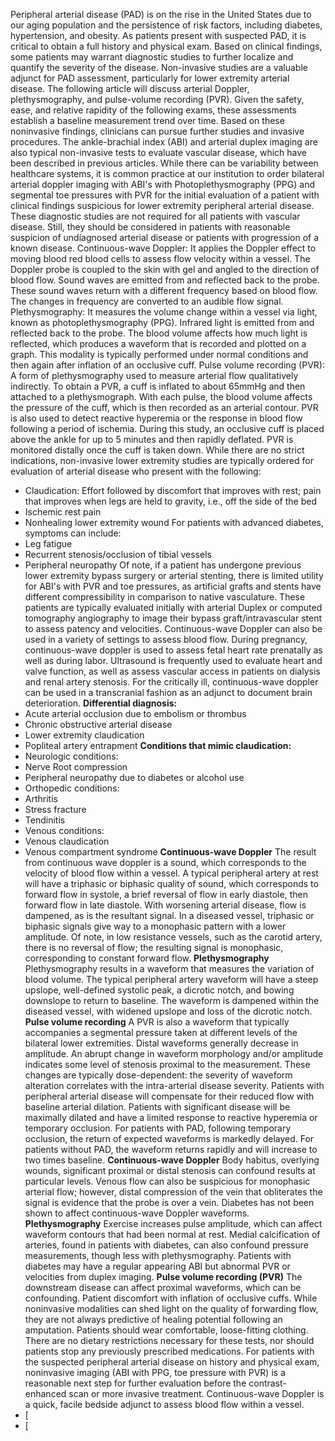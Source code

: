 Peripheral arterial disease (PAD) is on the rise in the United States due to our aging population and the persistence of risk factors, including diabetes, hypertension, and obesity.
As patients present with suspected PAD, it is critical to obtain a full history and physical exam. Based on clinical findings, some patients may warrant diagnostic studies to further localize and quantify the severity of the disease. Non-invasive studies are a valuable adjunct for PAD assessment, particularly for lower extremity arterial disease.
The following article will discuss arterial Doppler, plethysmography, and pulse-volume recording (PVR). Given the safety, ease, and relative rapidity of the following exams, these assessments establish a baseline measurement trend over time. Based on these noninvasive findings, clinicians can pursue further studies and invasive procedures.
The ankle-brachial index (ABI) and arterial duplex imaging are also typical non-invasive tests to evaluate vascular disease, which have been described in previous articles.
While there can be variability between healthcare systems, it is common practice at our institution to order bilateral arterial doppler imaging with ABI's with Photoplethysmography (PPG) and segmental toe pressures with PVR for the initial evaluation of a patient with clinical findings suspicious for lower extremity peripheral arterial disease. These diagnostic studies are not required for all patients with vascular disease. Still, they should be considered in patients with reasonable suspicion of undiagnosed arterial disease or patients with progression of a known disease.
Continuous-wave Doppler: It applies the Doppler effect to moving blood red blood cells to assess flow velocity within a vessel. The Doppler probe is coupled to the skin with gel and angled to the direction of blood flow. Sound waves are emitted from and reflected back to the probe. These sound waves return with a different frequency based on blood flow. The changes in frequency are converted to an audible flow signal.
Plethysmography: It measures the volume change within a vessel via light, known as photoplethysmography (PPG). Infrared light is emitted from and reflected back to the probe. The blood volume affects how much light is reflected, which produces a waveform that is recorded and plotted on a graph. This modality is typically performed under normal conditions and then again after inflation of an occlusive cuff.
Pulse volume recording (PVR): A form of plethysmography used to measure arterial flow qualitatively indirectly. To obtain a PVR, a cuff is inflated to about 65mmHg and then attached to a plethysmograph. With each pulse, the blood volume affects the pressure of the cuff, which is then recorded as an arterial contour.
PVR is also used to detect reactive hyperemia or the response in blood flow following a period of ischemia.
During this study, an occlusive cuff is placed above the ankle for up to 5 minutes and then rapidly deflated. PVR is monitored distally once the cuff is taken down.
While there are no strict indications, non-invasive lower extremity studies are typically ordered for evaluation of arterial disease who present with the following:
- Claudication: Effort followed by discomfort that improves with rest; pain that improves when legs are held to gravity, i.e., off the side of the bed
- Ischemic rest pain
- Nonhealing lower extremity wound
For patients with advanced diabetes, symptoms can include:
- Leg fatigue
- Recurrent stenosis/occlusion of tibial vessels
- Peripheral neuropathy
Of note, if a patient has undergone previous lower extremity bypass surgery or arterial stenting, there is limited utility for ABI's with PVR and toe pressures, as artificial grafts and stents have different compressibility in comparison to native vasculature. These patients are typically evaluated initially with arterial Duplex or computed tomography angiography to image their bypass graft/intravascular stent to assess patency and velocities.
Continuous-wave Doppler can also be used in a variety of settings to assess blood flow. During pregnancy, continuous-wave doppler is used to assess fetal heart rate prenatally as well as during labor.
Ultrasound is frequently used to evaluate heart and valve function, as well as assess vascular access in patients on dialysis and renal artery stenosis.
For the critically ill, continuous-wave doppler can be used in a transcranial fashion as an adjunct to document brain deterioration.
**Differential diagnosis:**
- Acute arterial occlusion due to embolism or thrombus
- Chronic obstructive arterial disease
- Lower extremity claudication
- Popliteal artery entrapment
**Conditions that mimic claudication:**
- Neurologic conditions:
- Nerve Root compression
- Peripheral neuropathy due to diabetes or alcohol use
- Orthopedic conditions:
- Arthritis
- Stress fracture
- Tendinitis
- Venous conditions:
- Venous claudication
- Venous compartment syndrome
**Continuous-wave Doppler**
The result from continuous wave doppler is a sound, which corresponds to the velocity of blood flow within a vessel. A typical peripheral artery at rest will have a triphasic or biphasic quality of sound, which corresponds to forward flow in systole, a brief reversal of flow in early diastole, then forward flow in late diastole. With worsening arterial disease, flow is dampened, as is the resultant signal. In a diseased vessel, triphasic or biphasic signals give way to a monophasic pattern with a lower amplitude.
Of note, in low resistance vessels, such as the carotid artery, there is no reversal of flow; the resulting signal is monophasic, corresponding to constant forward flow.
**Plethysmography**
Plethysmography results in a waveform that measures the variation of blood volume.
The typical peripheral artery waveform will have a steep upslope, well-defined systolic peak, a dicrotic notch, and bowing downslope to return to baseline. The waveform is dampened within the diseased vessel, with widened upslope and loss of the dicrotic notch.
**Pulse volume recording**
A PVR is also a waveform that typically accompanies a segmental pressure taken at different levels of the bilateral lower extremities. Distal waveforms generally decrease in amplitude. An abrupt change in waveform morphology and/or amplitude indicates some level of stenosis proximal to the measurement. These changes are typically dose-dependent: the severity of waveform alteration correlates with the intra-arterial disease severity.
Patients with peripheral arterial disease will compensate for their reduced flow with baseline arterial dilation. Patients with significant disease will be maximally dilated and have a limited response to reactive hyperemia or temporary occlusion. For patients with PAD, following temporary occlusion, the return of expected waveforms is markedly delayed. For patients without PAD, the waveform returns rapidly and will increase to two times baseline.
**Continuous-wave Doppler**
Body habitus, overlying wounds, significant proximal or distal stenosis can confound results at particular levels. Venous flow can also be suspicious for monophasic arterial flow; however, distal compression of the vein that obliterates the signal is evidence that the probe is over a vein. Diabetes has not been shown to affect continuous-wave Doppler waveforms.
**Plethysmography**
Exercise increases pulse amplitude, which can affect waveform contours that had been normal at rest. Medial calcification of arteries, found in patients with diabetes, can also confound pressure measurements, though less with plethysmography. Patients with diabetes may have a regular appearing ABI but abnormal PVR or velocities from duplex imaging.
**Pulse volume recording (PVR)**
The downstream disease can affect proximal waveforms, which can be confounding.
Patient discomfort with inflation of occlusive cuffs.
While noninvasive modalities can shed light on the quality of forwarding flow, they are not always predictive of healing potential following an amputation.
Patients should wear comfortable, loose-fitting clothing. There are no dietary restrictions necessary for these tests, nor should patients stop any previously prescribed medications.
For patients with the suspected peripheral arterial disease on history and physical exam, noninvasive imaging (ABI with PPG, toe pressure with PVR) is a reasonable next step for further evaluation before the contrast-enhanced scan or more invasive treatment. Continuous-wave Doppler is a quick, facile bedside adjunct to assess blood flow within a vessel.
- [
- [